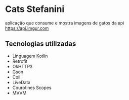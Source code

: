 # Cats Stefanini
aplicação que consume e mostra imagens de gatos da api https://api.imgur.com

## Tecnologias utilizadas
- Linguagem Kotlin 
- Retrofit
- OkHTTP3
- Gson
- Coil
- LiveData
- Courotines Scopes
- MVVM
